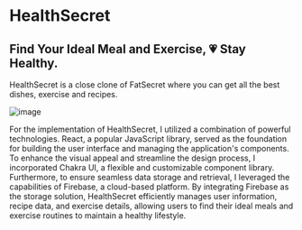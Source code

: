 # HealthSecret

## Find Your Ideal Meal and Exercise, 💗 Stay Healthy.

HealthSecret is a close clone of FatSecret where you can get all the best dishes, exercise and recipes.

![image](https://user-images.githubusercontent.com/107488954/214282608-3a3f34c7-ee79-4d8b-942c-442ad621982e.png)

For the implementation of HealthSecret, I utilized a combination of powerful technologies. React, a popular JavaScript library, served as the foundation for building the user interface and managing the application's components. To enhance the visual appeal and streamline the design process, I incorporated Chakra UI, a flexible and customizable component library. Furthermore, to ensure seamless data storage and retrieval, I leveraged the capabilities of Firebase, a cloud-based platform. By integrating Firebase as the storage solution, HealthSecret efficiently manages user information, recipe data, and exercise details, allowing users to find their ideal meals and exercise routines to maintain a healthy lifestyle.
